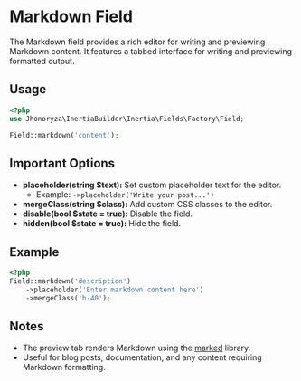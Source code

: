 # Markdown Field

The Markdown field provides a rich editor for writing and previewing Markdown content. It features a tabbed interface for writing and previewing formatted output.

## Usage

```php
<?php
use Jhonoryza\InertiaBuilder\Inertia\Fields\Factory\Field;

Field::markdown('content');
```

## Important Options

- **placeholder(string $text):** Set custom placeholder text for the editor.
  - Example: `->placeholder('Write your post...')`
- **mergeClass(string $class):** Add custom CSS classes to the editor.
- **disable(bool $state = true):** Disable the field.
- **hidden(bool $state = true):** Hide the field.

## Example

```php
<?php
Field::markdown('description')
    ->placeholder('Enter markdown content here')
    ->mergeClass('h-40');
```

## Notes

- The preview tab renders Markdown using the [marked](https://marked.js.org/) library.
- Useful for blog posts, documentation, and any content requiring Markdown formatting.
